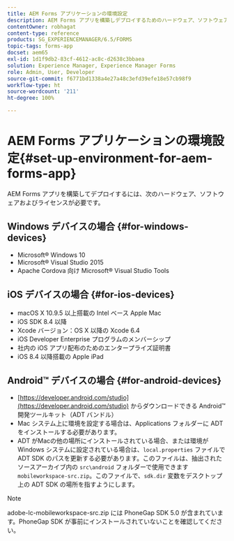 ```yaml
---
title: AEM Forms アプリケーションの環境設定
description: AEM Forms アプリを構築しデプロイするためのハードウェア、ソフトウェアおよびライセンス。
contentOwner: robhagat
content-type: reference
products: SG_EXPERIENCEMANAGER/6.5/FORMS
topic-tags: forms-app
docset: aem65
exl-id: 1d1f9db2-83cf-4612-ac8c-d2638c3bbaea
solution: Experience Manager, Experience Manager Forms
role: Admin, User, Developer
source-git-commit: f6771bd1338a4e27a48c3efd39efe18e57cb98f9
workflow-type: ht
source-wordcount: '211'
ht-degree: 100%

---
```


# AEM Forms アプリケーションの環境設定{#set-up-environment-for-aem-forms-app}

AEM Forms アプリを構築してデプロイするには、次のハードウェア、ソフトウェアおよびライセンスが必要です。

## Windows デバイスの場合 {#for-windows-devices}

* Microsoft® Windows 10
* Microsoft® Visual Studio 2015
* Apache Cordova 向け Microsoft® Visual Studio Tools

## iOS デバイスの場合 {#for-ios-devices}

* macOS X 10.9.5 以上搭載の Intel ベース Apple Mac
* iOS SDK 8.4 以降
* Xcode バージョン：OS X 以降の Xcode 6.4
* iOS Developer Enterprise プログラムのメンバーシップ
* 社内の iOS アプリ配布のためのエンタープライズ証明書
* iOS 8.4 以降搭載の Apple iPad

## Android™ デバイスの場合 {#for-android-devices}

* [https://developer.android.com/studio](https://developer.android.com/studio) からダウンロードできる Android™ 開発ツールキット（ADT バンドル）
* Mac システム上に環境を設定する場合は、Applications フォルダーに ADT をインストールする必要があります。
* ADT がMacの他の場所にインストールされている場合、または環境が Windows システムに設定されている場合は、`local.properties` ファイルで ADT SDK のパスを更新する必要があります。このファイルは、抽出されたソースアーカイブ内の `src\android` フォルダーで使用できます`mobileworkspace-src.zip`。このファイルで、`sdk.dir` 変数をデスクトップ上の ADT SDK の場所を指すようにします。

>[!NOTE]
>
>adobe-lc-mobileworkspace-src.zip には PhoneGap SDK 5.0 が含まれています。PhoneGap SDK が事前にインストールされていないことを確認してください。
